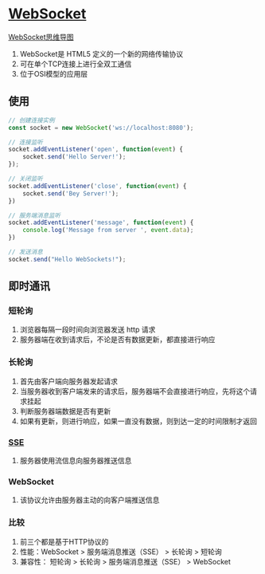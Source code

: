 # [WebSocket](https://developer.mozilla.org/zh-CN/docs/Web/API/WebSocket)

[WebSocket思维导图](./mind/06-WebSocket.html)

1. WebSocket是 HTML5 定义的一个新的网络传输协议
2. 可在单个TCP连接上进行全双工通信
3. 位于OSI模型的应用层

## 使用

```js
// 创建连接实例
const socket = new WebSocket('ws://localhost:8080');

// 连接监听
socket.addEventListener('open', function(event) {
    socket.send('Hello Server!');
});

// 关闭监听
socket.addEventListener('close', function(event) {
    socket.send('Bey Server!');
})

// 服务端消息监听
socket.addEventListener('message', function(event) {
    console.log('Message from server ', event.data);
})

// 发送消息
socket.send("Hello WebSockets!");
```

## 即时通讯

### 短轮询

1. 浏览器每隔一段时间向浏览器发送 http 请求
2. 服务器端在收到请求后，不论是否有数据更新，都直接进行响应

### 长轮询

1. 首先由客户端向服务器发起请求
2. 当服务器收到客户端发来的请求后，服务器端不会直接进行响应，先将这个请求挂起
3. 判断服务器端数据是否有更新
4. 如果有更新，则进行响应，如果一直没有数据，则到达一定的时间限制才返回

### [SSE](https://juejin.cn/post/6854573215516196878)

1. 服务器使用流信息向服务器推送信息

### WebSocket 

1. 该协议允许由服务器主动的向客户端推送信息

### 比较

1. 前三个都是基于HTTP协议的
2. 性能：WebSocket > 服务端消息推送（SSE） > 长轮询 > 短轮询
3. 兼容性： 短轮询 > 长轮询 > 服务端消息推送（SSE） > WebSocket

